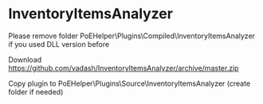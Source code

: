 # InventoryItemsAnalyzer

Please remove folder PoEHelper\Plugins\Compiled\InventoryItemsAnalyzer if you used DLL version before

Download https://github.com/vadash/InventoryItemsAnalyzer/archive/master.zip

Copy plugin to PoEHelper\Plugins\Source\InventoryItemsAnalyzer (create folder if needed)
